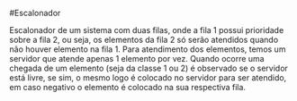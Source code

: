 #Escalonador

Escalonador de um sistema com duas filas, onde a fila 1 possui prioridade sobre a fila 2, ou seja, os elementos da fila 2 só serão atendidos quando não houver elemento na fila 1. Para atendimento dos elementos, temos um servidor que atende apenas 1 elemento por vez.
Quando ocorre uma chegada de um elemento (seja da classe 1 ou 2) é observado se o servidor está livre, se sim, o mesmo logo é colocado no servidor para ser atendido, em caso negativo o elemento é colocado na sua respectiva fila.